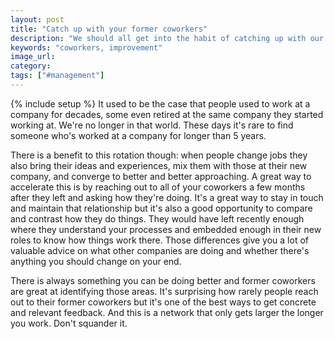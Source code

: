 ```yaml
---
layout: post
title: "Catch up with your former coworkers"
description: "We should all get into the habit of catching up with our former coworkers and getting their feedback on what we can do differently. It's a great way of getting concrete and relevant feedback that helps us improve."
keywords: "coworkers, improvement"
image_url:
category:
tags: ["#management"]
---
```

{% include setup %}
It used to be the case that people used to work at a company for decades, some even retired at the same company they started working at. We're no longer in that world. These days it's rare to find someone who's worked at a company for longer than 5 years.

There is a benefit to this rotation though: when people change jobs they also bring their ideas and experiences, mix them with those at their new company, and converge to better and better approaching. A great way to accelerate this is by reaching out to all of your coworkers a few months after they left and asking how they're doing. It's a great way to stay in touch and maintain that relationship but it's also a good opportunity to compare and contrast how they do things. They would have left recently enough where they understand your processes and embedded enough in their new roles to know how things work there. Those differences give you a lot of valuable advice on what other companies are doing and whether there's anything you should change on your end.

There is always something you can be doing better and former coworkers are great at identifying those areas. It's surprising how rarely people reach out to their former coworkers but it's one of the best ways to get concrete and relevant feedback. And this is a network that only gets larger the longer you work. Don't squander it.
